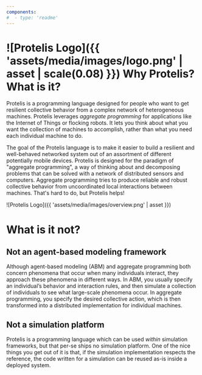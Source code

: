 ```yaml
---
components:
#  - type: 'readme'
---
```


<link rel="apple-touch-icon" sizes="180x180" href="/apple-touch-icon.png">
<link rel="icon" type="image/png" sizes="32x32" href="/favicon-32x32.png">
<link rel="icon" type="image/png" sizes="16x16" href="/favicon-16x16.png">
<link rel="manifest" href="/site.webmanifest">
<link rel="mask-icon" href="/safari-pinned-tab.svg" color="#5bbad5">
<meta name="msapplication-TileColor" content="#00aba9">
<meta name="theme-color" content="#ffffff">

# ![Protelis Logo]({{ 'assets/media/images/logo.png' | asset | scale(0.08) }}) Why Protelis? What is it?

Protelis is a programming language designed for people who want to get resilient collective behavior from a complex network of heterogeneous machines.
Protelis leverages *aggregate programming* for applications like the Internet of Things or flocking robots.
It lets you think about what you want the collection of machines to accomplish, rather than what you need each individual machine to do.

The goal of the Protelis language is to make it easier to build a resilient and well-behaved networked system out of an assortment of different potentially mobile devices.
Protelis is designed for the paradigm of "aggregate programming",
a way of thinking about and decomposing problems that can be solved with a network of distributed sensors and computers.
Aggregate programming tries to produce reliable and robust collective behavior from uncoordinated local interactions between machines.
That's hard to do, but Protelis helps!

![Protelis Logo]({{ 'assets/media/images/overview.png' | asset }})

# What is it **not**?

## **Not** an agent-based modeling framework

Although agent-based modeling (ABM) and aggregate programming both concern phenomena that occur when many individuals interact, they approach these phenomena in different ways.
In ABM, you usually specify an individual’s behavior and interaction rules, and then simulate a collection of individuals to see what large-scale phenomena occur.
In aggregate programming, you specify the desired collective action, which is then transformed into a distributed implementation for individual machines.

## **Not** a simulation platform

Protelis is a programming language which can be used *within* simulation frameworks, but that per-se ships no simulation platform.
One of the nice things you get out of it is that, if the simulation implementation respects the reference,
the code written for a simulation can be reused as-is inside a deployed system.


